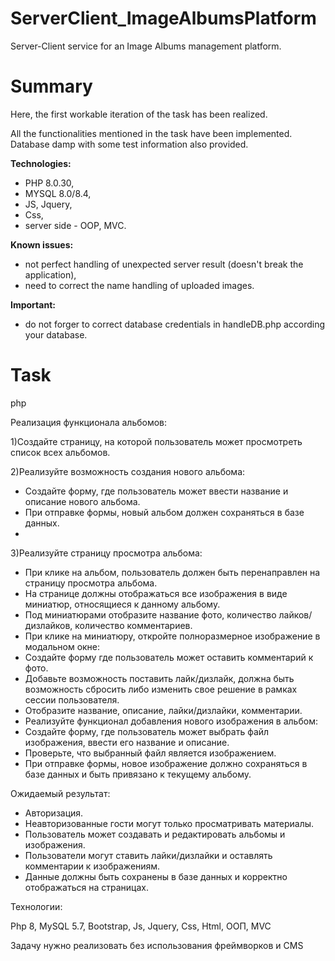 # ServerClient_ImageAlbumsPlatform
Server-Client service for an Image Albums management platform.

# Summary
Here, the first workable iteration of the task has been realized. 

All the functionalities mentioned in the task have been implemented. Database damp with some test information also provided.

**Technologies:**
- PHP 8.0.30,
- MYSQL 8.0/8.4,
- JS, Jquery,
- Css,
- server side - OOP, MVC.

**Known issues:**
- not perfect handling of unexpected server result (doesn't break the application),
- need to correct the name handling of uploaded images.

**Important:**
- do not forger to correct database credentials in handleDB.php according your database.

# Task
php

Реализация функционала альбомов:

1)Создайте страницу, на которой пользователь может просмотреть список всех альбомов.

2)Реализуйте возможность создания нового альбома:
- Создайте форму, где пользователь может ввести название и описание нового альбома.
- При отправке формы, новый альбом должен сохраняться в базе данных.
- 
3)Реализуйте страницу просмотра альбома:
- При клике на альбом, пользователь должен быть перенаправлен на страницу просмотра альбома.
- На странице должны отображаться все изображения в виде миниатюр, относящиеся к данному альбому.
- Под миниатюрами отобразите название фото, количество лайков/дизлайков, количество комментариев.
- При клике на миниатюру, откройте полноразмерное изображение в модальном окне:
- Создайте форму где пользователь может оставить комментарий к фото.
- Добавьте возможность поставить лайк/дизлайк, должна быть возможность сбросить либо изменить свое решение в рамках сессии пользователя.
- Отобразите название, описание, лайки/дизлайки, комментарии.
- Реализуйте функционал добавления нового изображения в альбом:
- Создайте форму, где пользователь может выбрать файл изображения, ввести его название и описание.
- Проверьте, что выбранный файл является изображением.
- При отправке формы, новое изображение должно сохраняться в базе данных и быть привязано к текущему альбому.
  
Ожидаемый результат:
- Авторизация.
- Неавторизованные гости могут только просматривать материалы.
- Пользователь может создавать и редактировать альбомы и изображения.
- Пользователи могут ставить лайки/дизлайки и оставлять комментарии к изображениям.
- Данные должны быть сохранены в базе данных и корректно отображаться на страницах.

Технологии:

Php 8, MySQL 5.7, Bootstrap, Js, Jquery, Css, Html, ООП, MVC

Задачу нужно реализовать без использования фреймворков и CMS
